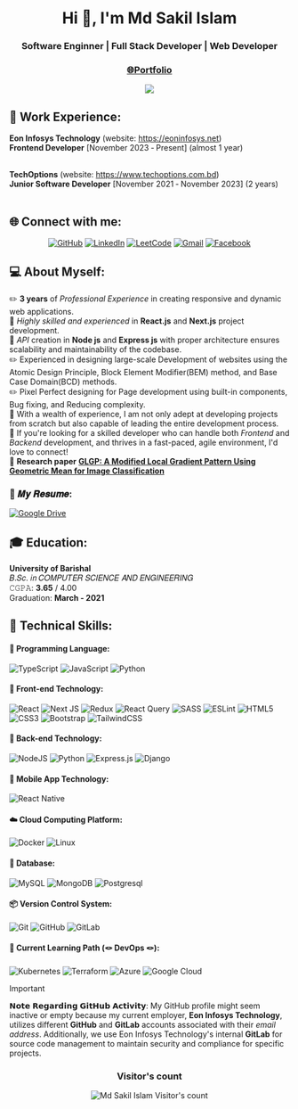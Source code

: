 <h1 align="center">Hi 👋, I'm Md Sakil Islam</h1>
<h3 align="center">Software Enginner | Full Stack Developer | Web Developer</h3>
<h3 align='center'><strong><a href="https://sakil-protfolio.vercel.app" target="_blank">🌐Portfolio</a></strong></h3>

<p align="center">
  <a href="https://github.com/sakil-islam/readme-typing-svg"><img src="https://readme-typing-svg.demolab.com/?lines=Full%20Stack%20Web%20Developer!;3%2B%20years%20of%20Coding%20Experience!%20;Experienced%20Web%20Developer!%20;Always%20learning%20new%20things!%20&font=Fira%20Code&center=true&width=440&height=45&color=f75c7e&vCenter=true&size=22&pause=1000"></a>
  <link rel="stylesheet" href="https://cdn.jsdelivr.net/gh/devicons/devicon@v2.15.1/devicon.min.css">     
</p>

## 🏯 Work Experience:
**Eon Infosys Technology** (website: https://eoninfosys.net) <br>
**Frontend Developer** [November 2023 ‑ Present] (almost 1 year) <br><br>

**TechOptions** (website: https://www.techoptions.com.bd) <br>
**Junior Software Developer** [November 2021 ‑ November 2023] (2 years) <br><br>

## 🌐 Connect with me:

<p align="center">
  <a href="https://github.com/sakil-islam">
  <img src="https://img.shields.io/badge/GitHub-100000?style=for-the-badge&logo=github&logoColor=white" alt="GitHub"></a>
  <a href="https://www.linkedin.com/in/md-sakil-islam-8b7b45160/">
  <img src="https://img.shields.io/badge/linkedin-%230077B5.svg?style=for-the-badge&logo=linkedin&logoColor=white" alt="LinkedIn"></a>
  <a href="https://leetcode.com/sakilislam/">
  <img src="https://img.shields.io/badge/LeetCode-000000?style=for-the-badge&logo=LeetCode&logoColor=#d16c06" alt="LeetCode"></a>
  <a target="_blank" href="mailto:sakilislam38@gmail.com">
  <img src="https://img.shields.io/badge/Gmail-D14836?style=for-the-badge&logo=gmail&logoColor=white" alt="Gmail"></a>
  <a href="https://web.facebook.com/shakil.islam.543">
  <img src="https://img.shields.io/badge/Facebook-3D82ED?style=for-the-badge&logo=facebook&logoColor=white" alt="Facebook"></a>
</p>

## 💻 About Myself:
✏️ **3 years** of _Professional Experience_ in creating responsive and dynamic web applications. <br>
🚀 _Highly skilled and experienced_ in **React.js** and **Next.js** project development. <br>
📮 _API_ creation in **Node js** and **Express js** with proper architecture ensures scalability and maintainability of the codebase. <br>
✏️ Experienced in designing large-scale Development of websites using the Atomic Design Principle, Block Element Modifier(BEM) method, and Base Case Domain(BCD) methods. <br>
✏️ Pixel Perfect designing for Page development using built-in components, Bug fixing, and Reducing complexity. <br>
🤝 With a wealth of experience, I am not only adept at developing projects from scratch but also capable of leading the entire development process. <br>
📧 If you're looking for a skilled developer who can handle both _Frontend_ and _Backend_ development, and thrives in a fast-paced, agile environment, I'd love to connect! <br>
📜 **Research paper** <strong><a href="https://drive.google.com/file/d/1bWa1TUPRkQQ0Wc5tqlWf4K4KCbZaPPDr/view?usp=drive_link" target="_blank">GLGP: A Modified Local Gradient Pattern Using Geometric Mean for Image Classification</a></strong>

###  📰 𝑴𝒚 𝑹𝒆𝒔𝒖𝒎𝒆: 
 [![Google Drive](https://img.shields.io/badge/Google%20Drive-4285F4?style=for-the-badge&logo=googledrive&logoColor=white)](https://drive.google.com/file/d/1aDw_uXxjBIS_BC2C4gMe8Q48ZI3bFWh1/view?usp=sharing) 

 ## 🎓 Education:
 **University of Barishal** <br>
 𝐵.𝑆𝑐. 𝑖𝑛 𝐶𝑂𝑀𝑃𝑈𝑇𝐸𝑅 𝑆𝐶𝐼𝐸𝑁𝐶𝐸 𝐴𝑁𝐷 𝐸𝑁𝐺𝐼𝑁𝐸𝐸𝑅𝐼𝑁𝐺 <br>
 𝙲𝙶𝙿𝙰: **3.65** / 4.00 <br>
 Graduation: **March - 2021**

</p>

 ## 🔰 Technical Skills:
 #### 🔖 Programming Language:
 ![TypeScript](https://img.shields.io/badge/typescript-%23007ACC.svg?style=for-the-badge&logo=typescript&logoColor=white)
 ![JavaScript](https://img.shields.io/badge/javascript-%23323330.svg?style=for-the-badge&logo=javascript&logoColor=%23F7DF1E)
 ![Python](https://img.shields.io/badge/python-3670A0?style=for-the-badge&logo=python&logoColor=ffdd54)
  #### 📓 Front-end Technology:
 ![React](https://img.shields.io/badge/react-%2320232a.svg?style=for-the-badge&logo=react&logoColor=%2361DAFB)
 ![Next JS](https://img.shields.io/badge/Next-black?style=for-the-badge&logo=next.js&logoColor=white)
 ![Redux](https://img.shields.io/badge/redux-%23593d88.svg?style=for-the-badge&logo=redux&logoColor=white)
 ![React Query](https://img.shields.io/badge/-React%20Query-FF4154?style=for-the-badge&logo=react%20query&logoColor=white)
 ![SASS](https://img.shields.io/badge/SASS-hotpink.svg?style=for-the-badge&logo=SASS&logoColor=white)
 ![ESLint](https://img.shields.io/badge/ESLint-4B3263?style=for-the-badge&logo=eslint&logoColor=white)
 ![HTML5](https://img.shields.io/badge/html5-%23E34F26.svg?style=for-the-badge&logo=html5&logoColor=white)
 ![CSS3](https://img.shields.io/badge/css3-%231572B6.svg?style=for-the-badge&logo=css3&logoColor=white)
 ![Bootstrap](https://img.shields.io/badge/bootstrap-%238511FA.svg?style=for-the-badge&logo=bootstrap&logoColor=white)
 ![TailwindCSS](https://img.shields.io/badge/tailwindcss-%2338B2AC.svg?style=for-the-badge&logo=tailwind-css&logoColor=white)
 #### 📮 Back-end Technology:
 ![NodeJS](https://img.shields.io/badge/node.js-6DA55F?style=for-the-badge&logo=node.js&logoColor=white)
 ![Python](https://img.shields.io/badge/python-3670A0?style=for-the-badge&logo=python&logoColor=ffdd54)
 ![Express.js](https://img.shields.io/badge/express.js-%23404d59.svg?style=for-the-badge&logo=express&logoColor=%2361DAFB)
 ![Django](https://img.shields.io/badge/Django-092E20?style=for-the-badge&logo=django&logoColor=green)
  #### 📳 Mobile App Technology:
 ![React Native](https://img.shields.io/badge/ReactNative-222222?style=for-the-badge&logo=React&logoColor=blue)
 #### ☁️ Cloud Computing Platform:
 ![Docker](https://img.shields.io/badge/docker-%230db7ed.svg?style=for-the-badge&logo=docker&logoColor=white)
 ![Linux](https://img.shields.io/badge/Linux-FCC624?style=for-the-badge&logo=linux&logoColor=black)
 #### 📒 Database:
 ![MySQL](https://img.shields.io/badge/mysql-4479A1.svg?style=for-the-badge&logo=mysql&logoColor=white)
 ![MongoDB](https://img.shields.io/badge/MongoDB-%234ea94b.svg?style=for-the-badge&logo=mongodb&logoColor=white)
 ![Postgresql](https://img.shields.io/badge/postgresql-4169e1?style=for-the-badge&logo=postgresql&logoColor=white)
  #### 📦 Version Control System:
  ![Git](https://img.shields.io/badge/git-%23F05033.svg?style=for-the-badge&logo=git&logoColor=white)
  ![GitHub](https://img.shields.io/badge/github-%23121011.svg?style=for-the-badge&logo=github&logoColor=white)
  ![GitLab](https://img.shields.io/badge/gitlab-%23181717.svg?style=for-the-badge&logo=gitlab&logoColor=white)
  #### 🍁 Current Learning Path (🪢 DevOps 🪢):
  ![Kubernetes](https://img.shields.io/badge/kubernetes-%23326ce5.svg?style=for-the-badge&logo=kubernetes&logoColor=white)
  ![Terraform](https://img.shields.io/badge/terraform-%235835CC.svg?style=for-the-badge&logo=terraform&logoColor=white)
  ![Azure](https://img.shields.io/badge/azure-%230072C6.svg?style=for-the-badge&logo=microsoftazure&logoColor=white)
  ![Google Cloud](https://img.shields.io/badge/GoogleCloud-%234285F4.svg?style=for-the-badge&logo=google-cloud&logoColor=white)

> [!IMPORTANT]  
> 𝗡𝗼𝘁𝗲 𝗥𝗲𝗴𝗮𝗿𝗱𝗶𝗻𝗴 𝗚𝗶𝘁𝗛𝘂𝗯 𝗔𝗰𝘁𝗶𝘃𝗶𝘁𝘆:
> My GitHub profile might seem inactive or empty because my current employer, **Eon Infosys Technology**, utilizes different **GitHub** and **GitLab** accounts associated with their _email address_. Additionally, we use Eon Infosys Technology's internal **GitLab** for source code management to maintain security and compliance for specific projects.

<h3 align="center">Visitor's count</h3>
<p align="center"><img src="https://profile-counter.glitch.me/{sakil-islam}/count.svg/" alt="Md Sakil Islam Visitor's count" /></p>
